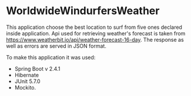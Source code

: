 # WorldwideWindurfersWeather
This application choose the best location to surf from five ones declared inside application. Api used for retrieving weather's forecast is taken from https://www.weatherbit.io/api/weather-forecast-16-day. The response as well as errors are served in JSON format.

To make this application it was used:

- Spring Boot v 2.4.1
- Hibernate
- JUnit 5.7.0
- Mockito.
